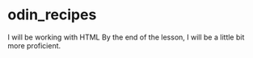 # odin_recipes
I will be working with HTML
By the end of the lesson, I will be a little bit more proficient.